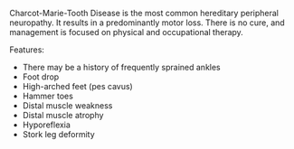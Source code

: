 Charcot\-Marie\-Tooth Disease is the most common hereditary peripheral neuropathy. It results in a predominantly motor loss. There is no cure, and management is focused on physical and occupational therapy.   
  
Features:  
* There may be a history of frequently sprained ankles
* Foot drop
* High\-arched feet (pes cavus)
* Hammer toes
* Distal muscle weakness
* Distal muscle atrophy
* Hyporeflexia
* Stork leg deformity
